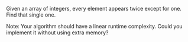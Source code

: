 Given an array of integers, every element appears twice except for one. Find that single one.

Note:
Your algorithm should have a linear runtime complexity. Could you implement it without using extra memory?